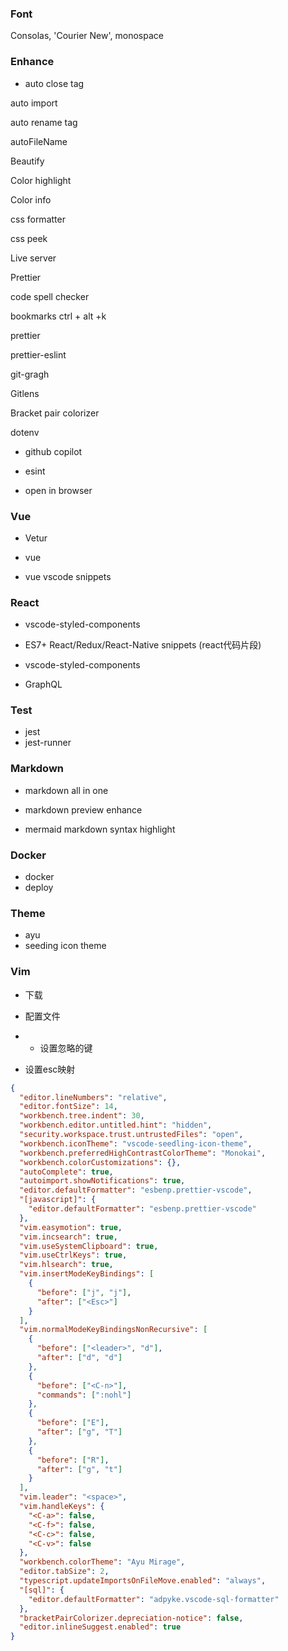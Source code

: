 ### Font

Consolas, 'Courier New', monospace



### Enhance

- auto close tag

auto import

auto rename tag

autoFileName

Beautify

Color highlight

Color info

css formatter

css peek

Live server

Prettier

code spell checker

bookmarks ctrl + alt +k

prettier

prettier-eslint

git-gragh

Gitlens

Bracket pair colorizer

dotenv

- github copilot
- esint

- open in browser



### Vue

- Vetur
- vue

- vue vscode snippets



### React

- vscode-styled-components
- ES7+ React/Redux/React-Native snippets (react代码片段)

- vscode-styled-components
- GraphQL







### Test

- jest
- jest-runner



### Markdown

- markdown all in one
- markdown preview enhance

- mermaid markdown syntax highlight



### Docker

- docker
- deploy



### Theme

- ayu
- seeding icon theme



### Vim

- 下载
- 配置文件

- - 设置忽略的键

- 设置esc映射





```json
{
  "editor.lineNumbers": "relative",
  "editor.fontSize": 14,
  "workbench.tree.indent": 30,
  "workbench.editor.untitled.hint": "hidden",
  "security.workspace.trust.untrustedFiles": "open",
  "workbench.iconTheme": "vscode-seedling-icon-theme",
  "workbench.preferredHighContrastColorTheme": "Monokai",
  "workbench.colorCustomizations": {},
  "autoComplete": true,
  "autoimport.showNotifications": true,
  "editor.defaultFormatter": "esbenp.prettier-vscode",
  "[javascript]": {
    "editor.defaultFormatter": "esbenp.prettier-vscode"
  },
  "vim.easymotion": true,
  "vim.incsearch": true,
  "vim.useSystemClipboard": true,
  "vim.useCtrlKeys": true,
  "vim.hlsearch": true,
  "vim.insertModeKeyBindings": [
    {
      "before": ["j", "j"],
      "after": ["<Esc>"]
    }
  ],
  "vim.normalModeKeyBindingsNonRecursive": [
    {
      "before": ["<leader>", "d"],
      "after": ["d", "d"]
    },
    {
      "before": ["<C-n>"],
      "commands": [":nohl"]
    },
    {
      "before": ["E"],
      "after": ["g", "T"]
    },
    {
      "before": ["R"],
      "after": ["g", "t"]
    }
  ],
  "vim.leader": "<space>",
  "vim.handleKeys": {
    "<C-a>": false,
    "<C-f>": false,
    "<C-c>": false,
    "<C-v>": false
  },
  "workbench.colorTheme": "Ayu Mirage",
  "editor.tabSize": 2,
  "typescript.updateImportsOnFileMove.enabled": "always",
  "[sql]": {
    "editor.defaultFormatter": "adpyke.vscode-sql-formatter"
  },
  "bracketPairColorizer.depreciation-notice": false,
  "editor.inlineSuggest.enabled": true
}
```
